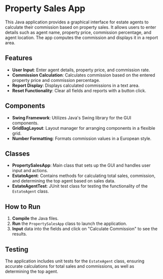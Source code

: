 # Property Sales App

This Java application provides a graphical interface for estate agents to calculate their commission based on property sales. It allows users to enter details such as agent name, property price, commission percentage, and agent location. The app computes the commission and displays it in a report area.

## Features

- **User Input**: Enter agent details, property price, and commission rate.
- **Commission Calculation**: Calculates commission based on the entered property price and commission percentage.
- **Report Display**: Displays calculated commissions in a text area.
- **Reset Functionality**: Clear all fields and reports with a button click.

## Components

- **Swing Framework**: Utilizes Java's Swing library for the GUI components.
- **GridBagLayout**: Layout manager for arranging components in a flexible grid.
- **Number Formatting**: Formats commission values in a European style.

## Classes

- **PropertySalesApp**: Main class that sets up the GUI and handles user input and actions.
- **EstateAgent**: Contains methods for calculating total sales, commission, and determining the top agent based on sales data.
- **EstateAgentTest**: JUnit test class for testing the functionality of the `EstateAgent` class.

## How to Run

1. **Compile** the Java files.
2. **Run** the `PropertySalesApp` class to launch the application.
3. **Input** data into the fields and click on "Calculate Commission" to see the results.

## Testing

The application includes unit tests for the `EstateAgent` class, ensuring accurate calculations for total sales and commissions, as well as determining the top agent.
